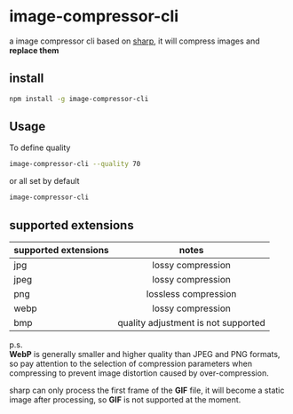 # image-compressor-cli
a image compressor cli based on [sharp](https://www.npmjs.com/package/sharp), it will compress images and **replace them**

## install
```bash
npm install -g image-compressor-cli
```
## Usage
To define quality
```bash
image-compressor-cli --quality 70
```
or all set by default
```bash
image-compressor-cli
```

## supported extensions

| supported extensions  |                notes                | 
| :----------- |:-----------------------------------:|
| jpg      |          lossy compression          |
| jpeg       |          lossy compression          |
| png       |        lossless compression         |
| webp       |          lossy compression          |
| bmp       | quality adjustment is not supported |

p.s.
<br />
**WebP** is generally smaller and higher quality than JPEG and PNG formats, so pay attention to the selection of compression parameters when compressing to prevent image distortion caused by over-compression.

sharp can only process the first frame of the **GIF** file, it will become a static image after processing, so **GIF** is not supported at the moment.